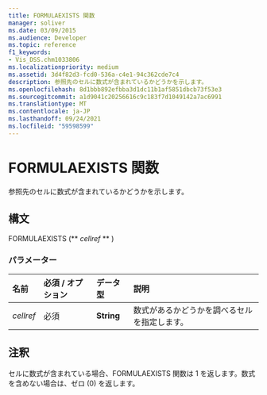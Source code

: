```yaml
---
title: FORMULAEXISTS 関数
manager: soliver
ms.date: 03/09/2015
ms.audience: Developer
ms.topic: reference
f1_keywords:
- Vis_DSS.chm1033806
ms.localizationpriority: medium
ms.assetid: 3d4f82d3-fcd0-536a-c4e1-94c362cde7c4
description: 参照先のセルに数式が含まれているかどうかを示します。
ms.openlocfilehash: 8d1bbb892efbba3d1dc11b1af5851dbcb73f53e3
ms.sourcegitcommit: a1d9041c20256616c9c183f7d1049142a7ac6991
ms.translationtype: MT
ms.contentlocale: ja-JP
ms.lasthandoff: 09/24/2021
ms.locfileid: "59598599"
---
```

# <a name="formulaexists-function"></a>FORMULAEXISTS 関数

参照先のセルに数式が含まれているかどうかを示します。 
  
## <a name="syntax"></a>構文

FORMULAEXISTS (** *cellref* ** ) 
  
### <a name="parameters"></a>パラメーター

|**名前**|**必須 / オプション**|**データ型**|**説明**|
|:-----|:-----|:-----|:-----|
| _cellref_ <br/> |必須  <br/> |**String** <br/> |数式があるかどうかを調べるセルを指定します。  <br/> |
   
## <a name="remarks"></a>注釈

セルに数式が含まれている場合、FORMULAEXISTS 関数は 1 を返します。数式を含めない場合は、ゼロ (0) を返します。 
  

